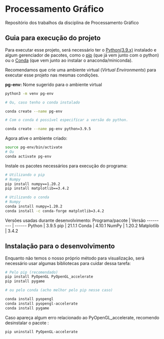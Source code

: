 # Processamento Gráfico

Repositório dos trabalhos da disciplina de Processamento Gráfico

## Guia para execução do projeto

Para executar esse projeto, será necessário ter o [Python(3.9.x)](https://www.python.org/downloads/) instalado e algum gerenciador de pacotes, como o [pip](https://pypi.org/project/pip/) (que já vem junto com o python) ou o [Conda](https://docs.conda.io/projects/conda/en/latest/user-guide/install/download.html) (que vem junto ao instalar o anaconda/miniconda).

Recomendamos que crie uma ambiente virtual (_Virtual Environments_) para executar esse projeto nas mesmas condições.

**pg-env:** Nome sugerido para o ambiente virtual

```bash
python3 -m venv pg-env

# Ou, caso tenho o conda instalado

conda create --name pg-env

# Com o conda é possível especifícar a versão do python.

conda create --name pg-env python=3.9.5
```

Agora ative o ambiente criado:

```bash
source pg-env/bin/activate
# Ou
conda activate pg-env
```

Instale os pacotes necessários para execução do programa:

```bash
# Utilizando o pip
# Numpy
pip install numpy==1.20.2
pip install matplotlib==3.4.2

# Utilizando o conda
# Numpy
conda install numpy=1.20.2
conda install -c conda-forge matplotlib=3.4.2
```

Versões usadas durante desenvolvimento:
Programa/pacote | Versão
--------- | ------
Python | 3.9.5
pip | 21.1.1
Conda | 4.10.1
NumPy | 1.20.2
Matplotlib | 3.4.2

## Instalação para o desenvolvimento

Enquanto não temos o nosso próprio método para visualização, será necessário usar algumas bibliotecas para cuidar dessa tarefa:

```bash
# Pelo pip (recomendado)
pip install PyOpenGL PyOpenGL_accelerate
pip install pygame

# ou pelo conda (acho melhor pelo pip nesse caso)

conda install pyopengl
conda install pyopengl-accelerate
conda install pygame
```

Caso apareça algum erro relacionado ao PyOpenGL_accelerate, recomendo desinstalar o pacote :

```bash
pip uninstall PyOpenGL-accelerate
```
